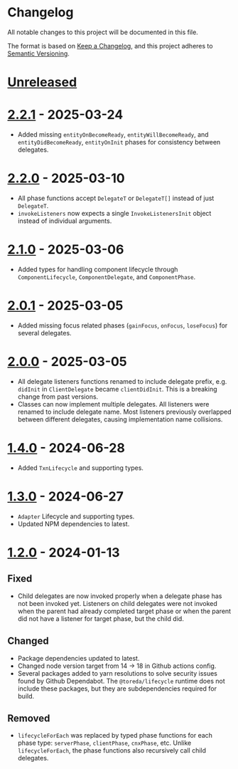 # Changelog

All notable changes to this project will be documented in this file.

The format is based on [Keep a Changelog](https://keepachangelog.com/en/1.0.0/),
and this project adheres to [Semantic Versioning](https://semver.org/spec/v2.0.0.html).

# [Unreleased]

# [2.2.1] - 2025-03-24
* Added missing `entityOnBecomeReady`, `entityWillBecomeReady`, and `entityDidBecomeReady`, `entityOnInit` phases for consistency between delegates.


# [2.2.0] - 2025-03-10
* All phase functions accept `DelegateT` or `DelegateT[]` instead of just `DelegateT`.
* `invokeListeners` now expects a single `InvokeListenersInit` object instead of individual arguments.

# [2.1.0] - 2025-03-06
* Added types for handling component lifecycle through `ComponentLifecycle`, `ComponentDelegate`, and `ComponentPhase`.

# [2.0.1] - 2025-03-05
* Added missing focus related phases (`gainFocus`, `onFocus`, `loseFocus`) for several delegates.

# [2.0.0] - 2025-03-05
* All delegate listeners functions renamed to include delegate prefix, e.g. `didInit` in `ClientDelegate` became `clientDidInit`. This is a breaking change from past versions.
* Classes can now implement multiple delegates. All listeners were renamed to include delegate name. Most listeners previously overlapped between different delegates, causing implementation name collisions.

# [1.4.0] - 2024-06-28
* Added `TxnLifecycle` and supporting types.

# [1.3.0] - 2024-06-27

* `Adapter` Lifecycle and supporting types.
* Updated NPM dependencies to latest.

# [1.2.0] - 2024-01-13

## Fixed
* Child delegates are now invoked properly when a delegate phase has not been invoked yet. Listeners on child delegates were not invoked when the parent had already completed target phase or when the parent did not have a listener for target phase, but the child did.

## Changed
* Package dependencies updated to latest.
* Changed node version target from 14 -> 18 in Github actions config.
* Several packages added to yarn resolutions to solve security issues found by Github Dependabot. The `@toreda/lifecycle` runtime does not  include these packages, but they are subdependencies required for build.

## Removed
* `lifecycleForEach` was replaced by typed phase functions for each phase type: `serverPhase`, `clientPhase`, `cnxPhase`, etc. Unlike `lifecycleForEach`, the phase functions also recursively call child delegates.

[unreleased]: https://github.com/toreda/lifecycle/compare/v2.2.1...HEAD
[2.2.1]: https://github.com/toreda/lifecycle/compare/v2.2.0...v2.2.1
[2.2.0]: https://github.com/toreda/lifecycle/compare/v2.1.0...v2.2.0
[2.1.0]: https://github.com/toreda/lifecycle/compare/v2.0.1...v2.1.0
[2.0.1]: https://github.com/toreda/lifecycle/compare/v2.0.0...v2.0.1
[2.0.0]: https://github.com/toreda/lifecycle/compare/v1.4.0...v2.0.0
[1.4.0]: https://github.com/toreda/lifecycle/compare/v1.3.0...v1.4.0
[1.3.0]: https://github.com/toreda/lifecycle/compare/v1.2.0...v1.3.0
[1.2.0]: https://github.com/toreda/lifecycle/compare/v0.0.0...v1.2.0

